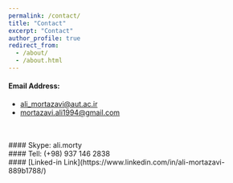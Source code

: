 ```yaml
---
permalink: /contact/
title: "Contact"
excerpt: "Contact"
author_profile: true
redirect_from: 
  - /about/
  - /about.html
---
```

#### Email Address: <br>
* ali_mortazavi@aut.ac.ir 
* mortazavi.ali1994@gmail.com <br>
<br> 
<br>
#### Skype: ali.morty <br>
#### Tell: (+98) 937 146 2838 <br>
#### [Linked-in Link](https://www.linkedin.com/in/ali-mortazavi-889b1788/)




